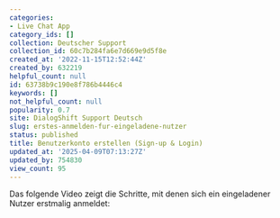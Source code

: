 ```yaml
---
categories:
- Live Chat App
category_ids: []
collection: Deutscher Support
collection_id: 60c7b284fa6e7d669e9d5f8e
created_at: '2022-11-15T12:52:44Z'
created_by: 632219
helpful_count: null
id: 63738b9c190e8f786b4446c4
keywords: []
not_helpful_count: null
popularity: 0.7
site: DialogShift Support Deutsch
slug: erstes-anmelden-fur-eingeladene-nutzer
status: published
title: Benutzerkonto erstellen (Sign-up & Login)
updated_at: '2025-04-09T07:13:27Z'
updated_by: 754830
view_count: 95
---
```


Das folgende Video zeigt die Schritte, mit denen sich ein eingeladener Nutzer erstmalig anmeldet: